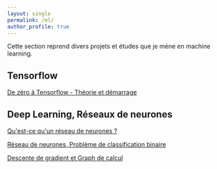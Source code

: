 ```yaml
---
layout: single
permalink: /ml/
author_profile: true
---
```


Cette section reprend divers projets et études que je mène en machine learning.
## Tensorflow

[De zéro à Tensorflow - Théorie et démarrage](https://alexpeterbec.github.io/definitions/tensorflow/tensors/tensorflow-theorie/)

## Deep Learning, Réseaux de neurones

[Qu'est-ce qu'un réseau de neurones ?](https://alexpeterbec.github.io/nn/intro-dl/)

[Réseau de neurones, Problème de classification binaire](https://alexpeterbec.github.io/nn/logreg/nn-log-reg/)

[Descente de gradient et Graph de calcul](https://alexpeterbec.github.io/ml/graph/algebre/nn-gradient-computation/)
